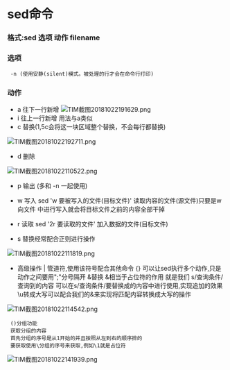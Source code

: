# sed命令

### 格式:sed 选项 动作 filename

### 选项

	 -n (使用安静(silent)模式。被处理的行才会在命令行打印)

### 动作

- a 往下一行新增
![TIM截图20181022191629.png](https://upload-images.jianshu.io/upload_images/14465950-8d3310f411f2a7fb.png?imageMogr2/auto-orient/strip%7CimageView2/2/w/1240)
- i	往上一行新增
	用法与a类似
- c 替换(1,5c会将这一块区域整个替换，不会每行都替换) 

![TIM截图20181022192711.png](https://upload-images.jianshu.io/upload_images/14465950-64c6ea4e8813ff98.png?imageMogr2/auto-orient/strip%7CimageView2/2/w/1240)

- d 删除

![TIM截图20181022110522.png](https://upload-images.jianshu.io/upload_images/14465950-18293410c4bd731a.png?imageMogr2/auto-orient/strip%7CimageView2/2/w/1240)

- p 输出 (多和 -n 一起使用)
- w 写入 sed 'w 要被写入的文件(目标文件)' 读取内容的文件(源文件)只要是w向文件
	中进行写入就会将目标文件之前的内容全部干掉
- r 读取 sed '2r 要读取的文件' 加入数据的文件(目标文件)

- s 替换经常配合正则进行操作

![TIM截图20181022111819.png](https://upload-images.jianshu.io/upload_images/14465950-602a09a2072d7c33.png?imageMogr2/auto-orient/strip%7CimageView2/2/w/1240)

- 高级操作
	 | 管道符,使用该符号配合其他命令
	 {} 可以让sed执行多个动作,只是动作之间要用";"分号隔开
	 &替换 
 	 &相当于占位符的作用 就是我们 s/查询条件/查询到的内容
	 可以在s/查询条件/要替换成的内容中进行使用,实现追加的效果
	 \u转成大写可以配合我们的&来实现将匹配内容转换成大写的操作
	 
![TIM截图20181022114542.png](https://upload-images.jianshu.io/upload_images/14465950-fac7da2c2f3adebd.png?imageMogr2/auto-orient/strip%7CimageView2/2/w/1240)
	 
	 ()分组功能
	 获取分组的内容
	 首先分组的序号是从1开始的并且按照从左到右的顺序排的
	 要获取使用\分组的序号来获取,例如\1就是占位符
	 
![TIM截图20181022141939.png](https://upload-images.jianshu.io/upload_images/14465950-0307d235885b9e42.png?imageMogr2/auto-orient/strip%7CimageView2/2/w/1240)


